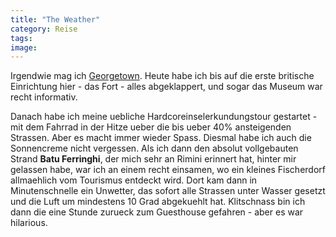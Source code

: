```yaml
---
title: "The Weather"
category: Reise
tags: 
image: 
---
```


Irgendwie mag ich [Georgetown](http://en.wikipedia.org/wiki/George_Town,_Penang). Heute habe ich bis auf die erste britische Einrichtung hier - das Fort - alles abgeklappert, und sogar das Museum war recht informativ.

Danach habe ich meine uebliche Hardcoreinselerkundungstour gestartet - mit dem Fahrrad in der Hitze ueber die bis ueber 40% ansteigenden Strassen. Aber es macht immer wieder Spass. Diesmal habe ich auch die Sonnencreme nicht vergessen. Als ich dann den absolut vollgebauten Strand **Batu Ferringhi**, der mich sehr an Rimini erinnert hat, hinter mir gelassen habe, war ich an einem recht einsamen, wo ein kleines Fischerdorf allmaehlich vom Tourismus entdeckt wird. Dort kam dann in Minutenschnelle ein Unwetter, das sofort alle Strassen unter Wasser gesetzt und die Luft um mindestens 10 Grad abgekuehlt hat. Klitschnass bin ich dann die eine Stunde zurueck zum Guesthouse gefahren - aber es war hilarious.

